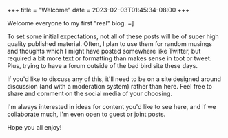 +++
title = "Welcome"
date = 2023-02-03T01:45:34-08:00
+++

Welcome everyone to my first "real" blog. =]

To set some initial expectations, not all of these posts will be of super high
quality published material. Often, I plan to use them for random musings and
thoughts which I might have posted somewhere like Twitter, but required a bit
more text or formatting than makes sense in toot or tweet. Plus, trying to have
a forum outside of the bad bird site these days.

If you'd like to discuss any of this, it'll need to be on a site designed around
discussion (and with a moderation system) rather than here. Feel free to share
and comment on the social media of your choosing.

I'm always interested in ideas for content you'd like to see here, and if we
collaborate much, I'm even open to guest or joint posts.

Hope you all enjoy!
